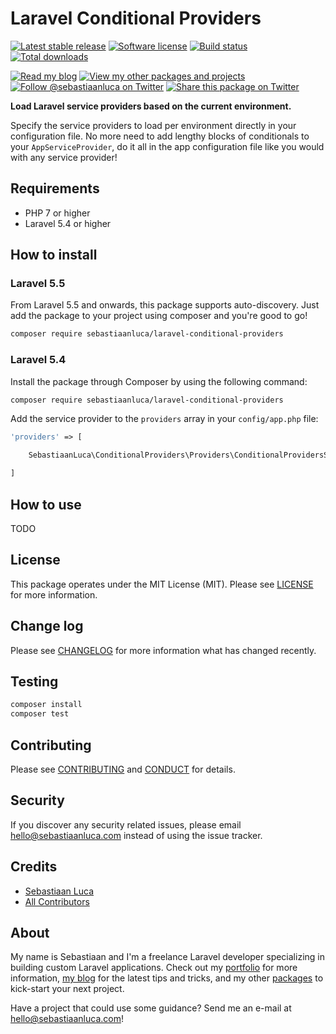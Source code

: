 # Laravel Conditional Providers

[![Latest stable release][version-badge]][link-packagist]
[![Software license][license-badge]](LICENSE.md)
[![Build status][travis-badge]][link-travis]
[![Total downloads][downloads-badge]][link-packagist]

[![Read my blog][blog-link-badge]][link-blog]
[![View my other packages and projects][packages-link-badge]][link-packages]
[![Follow @sebastiaanluca on Twitter][twitter-profile-badge]][link-twitter]
[![Share this package on Twitter][twitter-share-badge]][link-twitter-share]

__Load Laravel service providers based on the current environment.__

Specify the service providers to load per environment directly in your configuration file. No more need to add lengthy blocks of conditionals to your `AppServiceProvider`, do it all in the app configuration file like you would with any service provider! 

## Requirements

- PHP 7 or higher
- Laravel 5.4 or higher

## How to install

### Laravel 5.5

From Laravel 5.5 and onwards, this package supports auto-discovery. Just add the package to your project using composer and you're good to go!

```bash
composer require sebastiaanluca/laravel-conditional-providers
```

### Laravel 5.4

Install the package through Composer by using the following command:

```bash
composer require sebastiaanluca/laravel-conditional-providers
```

Add the service provider to the `providers` array in your `config/app.php` file:

```php
'providers' => [

    SebastiaanLuca\ConditionalProviders\Providers\ConditionalProvidersServiceProvider::class,

]
```

## How to use

TODO

## License

This package operates under the MIT License (MIT). Please see [LICENSE](LICENSE.md) for more information.

## Change log

Please see [CHANGELOG](CHANGELOG.md) for more information what has changed recently.

## Testing

``` bash
composer install
composer test
```

## Contributing

Please see [CONTRIBUTING](CONTRIBUTING.md) and [CONDUCT](CONDUCT.md) for details.

## Security

If you discover any security related issues, please email [hello@sebastiaanluca.com][link-author-email] instead of using the issue tracker.

## Credits

- [Sebastiaan Luca][link-github-profile]
- [All Contributors][link-contributors]

## About

My name is Sebastiaan and I'm a freelance Laravel developer specializing in building custom Laravel applications. Check out my [portfolio][link-portfolio] for more information, [my blog][link-blog] for the latest tips and tricks, and my other [packages][link-packages] to kick-start your next project.

Have a project that could use some guidance? Send me an e-mail at [hello@sebastiaanluca.com][link-author-email]!

[version-badge]: https://poser.pugx.org/sebastiaanluca/laravel-conditional-providers/version
[license-badge]: https://img.shields.io/badge/license-MIT-brightgreen.svg
[travis-badge]: https://img.shields.io/travis/sebastiaanluca/laravel-conditional-providers/master.svg
[downloads-badge]: https://img.shields.io/packagist/dt/sebastiaanluca/laravel-conditional-providers.svg

[blog-link-badge]: https://img.shields.io/badge/link-blog-lightgrey.svg
[packages-link-badge]: https://img.shields.io/badge/link-other_packages-lightgrey.svg
[twitter-profile-badge]: https://img.shields.io/twitter/follow/sebastiaanluca.svg?style=social
[twitter-share-badge]: https://img.shields.io/twitter/url/http/shields.io.svg?style=social

[link-packagist]: https://packagist.org/packages/sebastiaanluca/laravel-conditional-providers
[link-travis]: https://travis-ci.org/sebastiaanluca/laravel-conditional-providers
[link-contributors]: ../../contributors

[link-portfolio]: https://www.sebastiaanluca.com
[link-blog]: https://blog.sebastiaanluca.com
[link-packages]: https://packagist.org/packages/sebastiaanluca
[link-twitter]: https://twitter.com/sebastiaanluca
[link-twitter-share]: https://twitter.com/intent/tweet?text=Load%20Laravel%20service%20providers%20based%20on%20the%20current%20environment.%20https%3A%2F%2Fgithub.com%2Fsebastiaanluca%2Flaravel-helpers%20via%20%40sebastiaanluca
[link-github-profile]: https://github.com/sebastiaanluca
[link-author-email]: mailto:hello@sebastiaanluca.com

